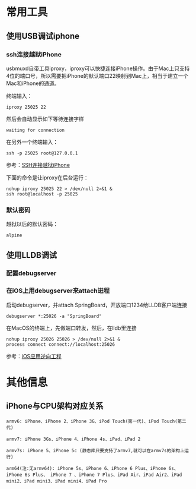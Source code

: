 # 常用工具
## 使用USB调试iphone

### ssh连接越狱iPhone

usbmuxd自带工具iproxy，iproxy可以快捷连接iPhone操作。由于Mac上只支持4位的端口号，所以需要把iPhone的默认端口22映射到Mac上，相当于建立一个Mac和iPhone的通道。

终端输入：
```
iproxy 25025 22
```
然后会自动显示如下等待连接字样
```
waiting for connection
```

在另外一个终端输入：
```
ssh -p 25025 root@127.0.0.1
```

参考：[SSH连接越狱iPhone](https://www.jianshu.com/p/d5fbacb1bf5c)

下面的命令是让iproxy在后台运行：

```
nohup iproxy 25025 22 > /dev/null 2>&1 &
ssh root@localhost -p 25025
```

### 默认密码

越狱以后的默认密码：
```
alpine
```

## 使用LLDB调试

### 配置debugserver

### 在iOS上用debugserver来attach进程

启动debugserver，并attach SpringBoard，开放端口1234给LLDB客户端连接

```
debugserver *:25026 -a "SpringBoard"
```

在MacOS的终端上，先做端口转发，然后，在lldb里连接

```
nohup iproxy 25026 25026 > /dev/null 2>&1 &
process connect connect://localhost:25026
```

参考：[iOS应用逆向工程](http://iosre.com/t/debugserver-lldb-gdb/65)


# 其他信息

## iPhone与CPU架构对应关系

```
armv6: iPhone、iPhone 2、iPhone 3G、iPod Touch(第一代)、iPod Touch(第二代)       

armv7: iPhone 3Gs、iPhone 4、iPhone 4s、iPad、iPad 2

armv7s: iPhone 5、iPhone 5c (静态库只要支持了armv7,就可以在armv7s的架构上运行)

arm64(注:无armv64): iPhone 5s、iPhone 6、iPhone 6 Plus、iPhone 6s、iPhone 6s Plus、 iPhone 7 、iPhone 7 Plus、iPad Air、iPad Air2、iPad mini2、iPad mini3、iPad mini4、iPad Pro

```
